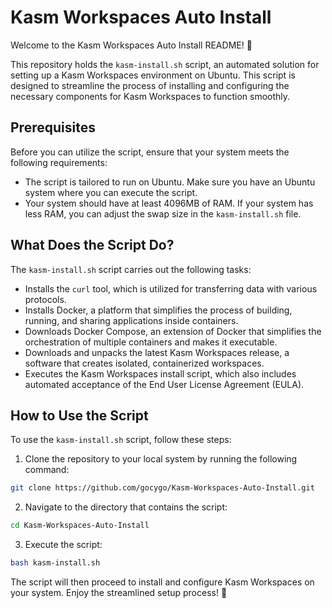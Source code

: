 # Kasm Workspaces Auto Install

Welcome to the Kasm Workspaces Auto Install README! 🚀

This repository holds the `kasm-install.sh` script, an automated solution for setting up a Kasm Workspaces environment on Ubuntu. This script is designed to streamline the process of installing and configuring the necessary components for Kasm Workspaces to function smoothly.

## Prerequisites

Before you can utilize the script, ensure that your system meets the following requirements:

- The script is tailored to run on Ubuntu. Make sure you have an Ubuntu system where you can execute the script.
- Your system should have at least 4096MB of RAM. If your system has less RAM, you can adjust the swap size in the `kasm-install.sh` file.

## What Does the Script Do?

The `kasm-install.sh` script carries out the following tasks:

- Installs the `curl` tool, which is utilized for transferring data with various protocols.
- Installs Docker, a platform that simplifies the process of building, running, and sharing applications inside containers.
- Downloads Docker Compose, an extension of Docker that simplifies the orchestration of multiple containers and makes it executable.
- Downloads and unpacks the latest Kasm Workspaces release, a software that creates isolated, containerized workspaces.
- Executes the Kasm Workspaces install script, which also includes automated acceptance of the End User License Agreement (EULA).

## How to Use the Script

To use the `kasm-install.sh` script, follow these steps:

1. Clone the repository to your local system by running the following command:

```bash
git clone https://github.com/gocygo/Kasm-Workspaces-Auto-Install.git
```

2. Navigate to the directory that contains the script:

```bash
cd Kasm-Workspaces-Auto-Install
```

3. Execute the script:

```bash
bash kasm-install.sh
```

The script will then proceed to install and configure Kasm Workspaces on your system. Enjoy the streamlined setup process! 🎉

